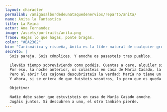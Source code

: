 ```yaml
---
layout: character
permalink: /amigasalbordedeunataquedenervios/reparto/anita/
name: Anita la Fantastica
title: La Reina
actor: Ana Fernandez
image: /assets/portraits/anita.png
frase: Hagas lo que hagas, ponte bragas.
color: "#BA2362"
bio: "Carismática y risueña, Anita es la líder natural de cualquier grupo. Colecciona anécdotas, gafas de sol y planes para el futuro. Tiene una habilidad única para animar cualquier situación. Ama el riesgo disfrazado de juego y los retos donde otros ven sólo problemas. Nunca vuelve de una noche sin una historia nueva, y rara vez se mete sola en los líos: suele arrastrar con ella —sin querer o muy queriendo— a su inseparable Carlos Lampreave."
secreto: |
  Sois pareja. Sois cómplices. Y anoche os pasasteis tres pueblos.

  Lleváis tiempo sobreviviendo como podéis. Cuentas a cero, alquiler sin pagar, y muchas ideas brillantes que siempre terminan en desastre.
  Por eso, la noche anterior, os colasteis en casa de María Casado, la duquesa, convencidos de que tenía joyas, dinero o algo que robar. Un golpe rápido.
  Pero al abrir los cajones descubristeis la verdad: María no tiene un duro en su casa, qué curioso…
  Y ahora, si se entera de que fuisteis vosotros, lo poco que os queda —libertad incluida— se va por el desagüe.

  Objetivo:

  Nadie debe saber que estuvisteis en casa de María Casado anoche.
  Jugáis juntos. Si descubren a uno, el otro también pierde.
---
```

